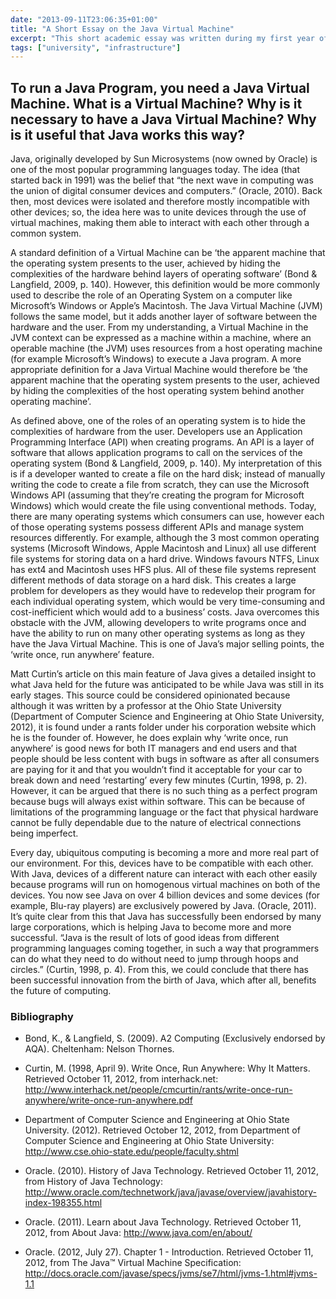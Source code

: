 ```yaml
---
date: "2013-09-11T23:06:35+01:00"
title: "A Short Essay on the Java Virtual Machine"
excerpt: "This short academic essay was written during my first year of my BSc obtained 75%+"
tags: ["university", "infrastructure"]
---
```


## To run a Java Program, you need a Java Virtual Machine. What is a Virtual Machine? Why is it necessary to have a Java Virtual Machine? Why is it useful that Java works this way?

Java, originally developed by Sun Microsystems (now owned by Oracle) is one of the most popular programming languages today. The idea (that started back in 1991) was the belief that “the next wave in computing was the union of digital consumer devices and computers.” (Oracle, 2010). Back then, most devices were isolated and therefore mostly incompatible with other devices; so, the idea here was to unite devices through the use of virtual machines, making them able to interact with each other through a common system.

A standard definition of a Virtual Machine can be ‘the apparent machine that the operating system presents to the user, achieved by hiding the complexities of the hardware behind layers of operating software’ (Bond & Langfield, 2009, p. 140). However, this definition would be more commonly used to describe the role of an Operating System on a computer like Microsoft’s Windows or Apple’s Macintosh. The Java Virtual Machine (JVM) follows the same model, but it adds another layer of software between the hardware and the user. From my understanding, a Virtual Machine in the JVM context can be expressed as a machine within a machine, where an operable machine (the JVM) uses resources from a host operating machine (for example Microsoft’s Windows) to execute a Java program. A more appropriate definition for a Java Virtual Machine would therefore be ‘the apparent machine that the operating system presents to the user, achieved by hiding the complexities of the host operating system behind another operating machine’.

As defined above, one of the roles of an operating system is to hide the complexities of hardware from the user. Developers use an Application Programming Interface (API) when creating programs. An API is a layer of software that allows application programs to call on the services of the operating system (Bond & Langfield, 2009, p. 140). My interpretation of this is if a developer wanted to create a file on the hard disk; instead of manually writing the code to create a file from scratch, they can use the Microsoft Windows API (assuming that they’re creating the program for Microsoft Windows) which would create the file using conventional methods. Today, there are many operating systems which consumers can use, however each of those operating systems possess different APIs and manage system resources differently. For example, although the 3 most common operating systems (Microsoft Windows, Apple Macintosh and Linux) all use different file systems for storing data on a hard drive. Windows favours NTFS, Linux has ext4 and Macintosh uses HFS plus. All of these file systems represent different methods of data storage on a hard disk. This creates a large problem for developers as they would have to redevelop their program for each individual operating system, which would be very time-consuming and cost-inefficient which would add to a business’ costs. Java overcomes this obstacle with the JVM, allowing developers to write programs once and have the ability to run on many other operating systems as long as they have the Java Virtual Machine. This is one of Java’s major selling points, the ‘write once, run anywhere’ feature.

Matt Curtin’s article on this main feature of Java gives a detailed insight to what Java held for the future was anticipated to be while Java was still in its early stages. This source could be considered opinionated because although it was written by a professor at the Ohio State University (Department of Computer Science and Engineering at Ohio State University, 2012), it is found under a rants folder under his corporation website which he is the founder of.  However, he does explain why ‘write once, run anywhere’ is good news for both IT managers and end users and that people should be less content with bugs in software as after all consumers are paying for it and that you wouldn’t find it acceptable for your car to break down and need ‘restarting’ every few minutes (Curtin, 1998, p. 2). However, it can be argued that there is no such thing as a perfect program because bugs will always exist within software. This can be because of limitations of the programming language or the fact that physical hardware cannot be fully dependable due to the nature of electrical connections being imperfect.

Every day, ubiquitous computing is becoming a more and more real part of our environment. For this, devices have to be compatible with each other. With Java, devices of a different nature can interact with each other easily because programs will run on homogenous virtual machines on both of the devices. You now see Java on over 4 billion devices and some devices (for example, Blu-ray players) are exclusively powered by Java. (Oracle, 2011). It’s quite clear from this that Java has successfully been endorsed by many large corporations, which is helping Java to become more and more successful. “Java is the result of lots of good ideas from different programming languages coming together, in such a way that programmers can do what they need to do without need to jump through hoops and circles.” (Curtin, 1998, p. 4). From this, we could conclude that there has been successful innovation from the birth of Java, which after all, benefits the future of computing.

### Bibliography
- Bond, K., & Langfield, S. (2009). A2 Computing (Exclusively endorsed by AQA). Cheltenham: Nelson Thornes.

- Curtin, M. (1998, April 9). Write Once, Run Anywhere: Why It Matters. Retrieved October 11, 2012, from interhack.net: <http://www.interhack.net/people/cmcurtin/rants/write-once-run-anywhere/write-once-run-anywhere.pdf>

- Department of Computer Science and Engineering at Ohio State University. (2012). Retrieved October 12, 2012, from Department of Computer Science and Engineering at Ohio State University: <http://www.cse.ohio-state.edu/people/faculty.shtml>

- Oracle. (2010). History of Java Technology. Retrieved October 11, 2012, from History of Java Technology: <http://www.oracle.com/technetwork/java/javase/overview/javahistory-index-198355.html>

- Oracle. (2011). Learn about Java Technology. Retrieved October 11, 2012, from About Java: <http://www.java.com/en/about/>

- Oracle. (2012, July 27). Chapter 1 - Introduction. Retrieved October 11, 2012, from The Java™ Virtual Machine Specification: <http://docs.oracle.com/javase/specs/jvms/se7/html/jvms-1.html#jvms-1.1>
